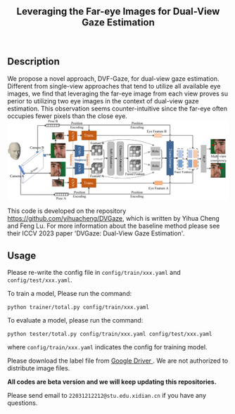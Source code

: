 <div align="center">

<h2> Leveraging the Far-eye Images for Dual-View Gaze Estimation  </h2>
<br>
</div>

## Description
We propose a novel approach, DVF-Gaze, for dual-view gaze estimation. Different from single-view approaches that tend to utilize all available eye images, we find that leveraging the far-eye image from each view proves su perior to utilizing two eye images in the context of dual-view gaze estimation. This observation seems counter-intuitive since the far-eye often occupies fewer pixels than the close eye.
![DVF-Gaze](images/network.png)

This code is developed on the repository https://github.com/yihuacheng/DVGaze, which is written by Yihua Cheng and Feng Lu. For more information about the baseline method please see their ICCV 2023 paper 'DVGaze: Dual-View Gaze Estimation'.

## Usage
Please re-write the config file in `config/train/xxx.yaml` and `config/test/xxx.yaml`.

To train a model, Please run the command:
```
python trainer/total.py config/train/xxx.yaml
```

To evaluate a model, please run the command:
```
python tester/total.py config/train/xxx.yaml config/test/xxx.yaml
```

where `config/train/xxx.yaml` indicates the config for training model.


Please download the label file from <a href='https://drive.google.com/drive/folders/16yt3xjkQzR_hA5EMFWQhrL-s2f3A3MKb?usp=sharing'> Google Driver </a>. We are not authorized to distribute image files. 

**All codes are beta version and we will keep updating this repositories.**

Please send email to `22031212212@stu.edu.xidian.cn` if you have any questions.
